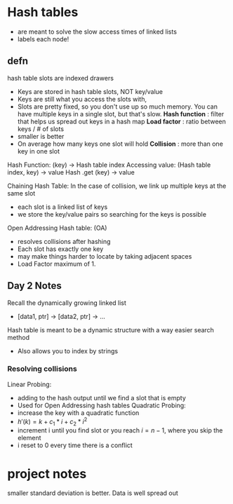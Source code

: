 # Hash tables
- are meant to solve the slow access times of linked lists
- labels each node!

## defn
hash table slots are indexed drawers
- Keys are stored in hash table slots, NOT key/value
- Keys are still what you access the slots with,
- Slots are pretty fixed, so you don't use up so much memory. You can have multiple keys in a single slot, but that's slow.
**Hash function** : filter that helps us spread out keys in a hash map
**Load factor** : ratio between keys / # of slots
- smaller is better
- On average how many keys one slot will hold
**Collision** : more than one key in one slot


Hash Function: 
    (key) -> Hash table index
Accessing value:
    (Hash table index, key) -> value
Hash .get
    (key) -> value

Chaining Hash Table: In the case of collision, we link up multiple keys at the same slot 
- each slot is a linked list of keys
- we store the key/value pairs so searching for the keys is possible

Open Addressing Hash table: (OA)
- resolves collisions after hashing
- Each slot has exactly one key
- may make things harder to locate by taking adjacent spaces
- Load Factor maximum of 1.


## Day 2 Notes

Recall the dynamically growing linked list
- \[data1, ptr\] -> \[data2, ptr\] -> ...

Hash table is meant to be a dynamic structure with a way easier search method
- Also allows you to index by strings

### Resolving collisions
Linear Probing:
- adding to the hash output until we find a slot that is empty
- Used for Open Addressing hash tables
Quadratic Probing:
- increase the key with a quadratic function
- $h'(k) = k+ c_1 * i + c_2 * i^2$
- increment i until you find slot or you reach $i = n-1$, where you skip the element
- i reset to 0 every time there is a conflict

# project notes
smaller standard deviation is better. Data is well spread out
